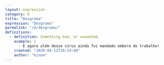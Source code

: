 ```yaml
---
layout: expression
category: d
title: "Desgrama"
expression: "Desgrama"
permalink: "/d/desgrama/"
definitions:
  - definition: Something bad, or unwanted.
    example: |
      - E agora além desse vírus ainda fui mandado embora do trabalho! Desgrama!
    created: "2020-04-12T20:24:00"
    author: "kinow"
---
```

